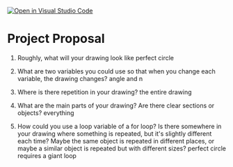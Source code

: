 [![Open in Visual Studio Code](https://classroom.github.com/assets/open-in-vscode-2e0aaae1b6195c2367325f4f02e2d04e9abb55f0b24a779b69b11b9e10269abc.svg)](https://classroom.github.com/online_ide?assignment_repo_id=20453690&assignment_repo_type=AssignmentRepo)
# Project Proposal

1. Roughly, what will your drawing look like
perfect circle

2. What are two variables you could use so that when you change each variable, the drawing changes?
angle and n

3. Where is there repetition in your drawing?
the entire drawing
4. What are the main parts of your drawing? Are there clear sections or objects?
everything

5. How could you use a loop variable of a for loop? Is there somewhere in your drawing where something is repeated, but it's slightly different each time? Maybe the same object is repeated in different places, or maybe a similar object is repeated but with different sizes?
perfect circle requires a giant loop

